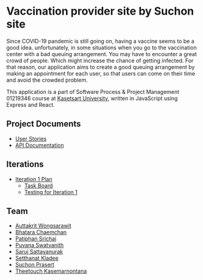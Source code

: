 # Vaccination provider site by Suchon site

Since COVID-19 pandemic is still going on, having a vaccine seems to be a good idea. unfortunately, in some situations when you go to the vaccination center with a bad queuing arrangement. You may have to encounter a great crowd of people. Which might increase the chance of getting infected. For that reason, our application aims to create a good queuing arrangement by making an appointment for each user, so that users can come on their time and avoid the crowded problem.

This application is a part of Software Process & Project Management 01219346 course at [Kasetsart University](https://ku.ac.th/th), written in JavaScript using Express and React.

## Project Documents
* [User Stories](https://docs.google.com/document/d/15mJUWDTodgeH3xAa-sm5pXQ5PwcVSdjU-OOOIoB69EA/edit)
* [API Documentation](../../wiki/API%20Documentation)

## Iterations
* [Iteration 1 Plan](https://github.com/SuchonSite/Server/wiki/Iteration-1-Plan)
  - [Task Board](https://github.com/SuchonSite/Server/projects/1)
  - [Testing for Iteration 1](https://github.com/SuchonSite/Server/wiki/TESTING%20for%20iteration%201)

## Team
* [Auttakrit Wongsarawit](https://github.com/markna551) 
* [Bhatara Chaemchan](https://github.com/bhatara007)
* [Patiphan Srichai](https://github.com/patiphan2000) 
* [Puvana Swatvanith](https://github.com/Noboomta)
* [Saruj Sattayanurak](https://github.com/Jomsaruj) 
* [Setthanat Kladee](https://github.com/Ing140943) 
* [Suchon Prasert](https://github.com/toey10112)
* [Theetouch Kasemarnontana](https://github.com/lisbono2001)


